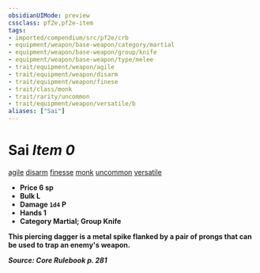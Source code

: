 ```yaml
---
obsidianUIMode: preview
cssclass: pf2e,pf2e-item
tags:
- imported/compendium/src/pf2e/crb
- equipment/weapon/base-weapon/category/martial
- equipment/weapon/base-weapon/group/knife
- equipment/weapon/base-weapon/type/melee 
- trait/equipment/weapon/agile
- trait/equipment/weapon/disarm
- trait/equipment/weapon/finese
- trait/class/monk
- trait/rarity/uncommon
- trait/equipment/weapon/versatile/b
aliases: ["Sai"]
---
```

# Sai *Item 0*  
[agile](agile.md)  [disarm](rules/traits/disarm.md)  [finesse](finesse.md)  [monk](rules/traits/monk.md)  [uncommon](uncommon.md)  [versatile <b>](versatile.md)  

- **Price** 6 sp
- **Bulk** L
- **Damage** `1d4` P
- **Hands** 1
- **Category** Martial; **Group** Knife 

This piercing dagger is a metal spike flanked by a pair of prongs that can be used to trap an enemy's weapon.

*Source: Core Rulebook p. 281*